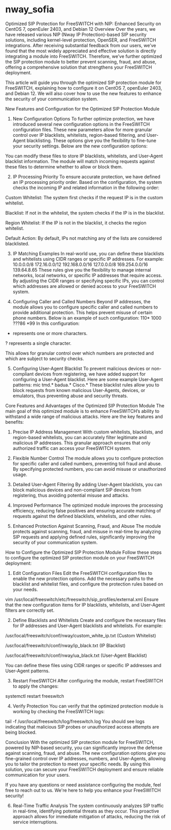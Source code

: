 # nway_sofia
Optimized SIP Protection for FreeSWITCH with NIP: Enhanced Security on CentOS 7, openEuler 2403, and Debian 12
Overview
Over the years, we have released various NIP (Nway IP Protection)-based SIP security solutions, including kernel-level protection, OpenSER, and FreeSWITCH integrations. After receiving substantial feedback from our users, we’ve found that the most widely appreciated and effective solution is directly integrating a module into FreeSWITCH. Therefore, we’ve further optimized the SIP protection module to better prevent scanning, fraud, and abuse, offering a comprehensive solution that strengthens your FreeSWITCH deployment.

This article will guide you through the optimized SIP protection module for FreeSWITCH, explaining how to configure it on CentOS 7, openEuler 2403, and Debian 12. We will also cover how to use the new features to enhance the security of your communication system.

New Features and Configuration for the Optimized SIP Protection Module
1. New Configuration Options
To further optimize protection, we have introduced several new configuration options in the FreeSWITCH configuration files. These new parameters allow for more granular control over IP blacklists, whitelists, region-based filtering, and User-Agent blacklisting. These options give you the flexibility to fine-tune your security settings. Below are the new configuration options:

<!-- New custom parameters for enhanced security -->
<param name="custom_white_ip_file" value="/usr/local/freeswitch/conf/nway/custom_white_ip.txt"/>
<param name="ip_black_file"        value="/usr/local/freeswitch/conf/nway/ip_black.txt"/>
<param name="region_white_ip_file" value="/usr/local/freeswitch/conf/nway/region_white_ip.txt"/>
<param name="src_blacklist_file"   value="/usr/local/freeswitch/conf/nway/src_black.txt"/>
<param name="dst_blacklist_file"   value="/usr/local/freeswitch/conf/nway/dst_black.txt"/>
<param name="ua_black_file"        value="/usr/local/freeswitch/conf/nway/ua_black.txt"/>
<!-- ... End of custom definitions -->
You can modify these files to store IP blacklists, whitelists, and User-Agent blacklist information. The module will match incoming requests against these files to determine whether to allow or block them.

2. IP Processing Priority
To ensure accurate protection, we have defined an IP processing priority order. Based on the configuration, the system checks the incoming IP and related information in the following order:

Custom Whitelist: The system first checks if the request IP is in the custom whitelist.

Blacklist: If not in the whitelist, the system checks if the IP is in the blacklist.

Region Whitelist: If the IP is not in the blacklist, it checks the region whitelist.

Default Action: By default, IPs not matching any of the lists are considered blacklisted.

3. IP Matching Examples
In real-world use, you can define these blacklists and whitelists using CIDR ranges or specific IP addresses. For example:
10.0.0.0/8
172.16.0.0/12
192.168.0.0/16
127.0.0.0/8
169.254.0.0/16
139.64.8.65
These rules give you the flexibility to manage internal networks, local networks, or specific IP addresses that require access. By adjusting the CIDR ranges or specifying specific IPs, you can control which addresses are allowed or denied access to your FreeSWITCH system.

4. Configuring Caller and Called Numbers
Beyond IP addresses, the module allows you to configure specific caller and called numbers to provide additional protection. This helps prevent misuse of certain phone numbers. Below is an example of such configuration:
110*
1000
???86
*99
In this configuration:

* represents one or more characters.

? represents a single character.

This allows for granular control over which numbers are protected and which are subject to security checks.

5. Configuring User-Agent Blacklist
To prevent malicious devices or non-compliant devices from registering, we have added support for configuring a User-Agent blacklist. Here are some example User-Agent patterns:
mic
tmd.*
badua.*
Cisco.*
These blacklist rules allow you to block requests from known malicious User-Agents, devices, or emulators, thus preventing abuse and security threats.

Core Features and Advantages of the Optimized SIP Protection Module
The main goal of this optimized module is to enhance FreeSWITCH’s ability to withstand a wide range of malicious attacks. Here are the key features and benefits:

1. Precise IP Address Management
With custom whitelists, blacklists, and region-based whitelists, you can accurately filter legitimate and malicious IP addresses. This granular approach ensures that only authorized traffic can access your FreeSWITCH system.

2. Flexible Number Control
The module allows you to configure protection for specific caller and called numbers, preventing toll fraud and abuse. By specifying protected numbers, you can avoid misuse or unauthorized usage.

3. Detailed User-Agent Filtering
By adding User-Agent blacklists, you can block malicious devices and non-compliant SIP devices from registering, thus avoiding potential misuse and attacks.

4. Improved Performance
The optimized module improves the processing efficiency, reducing false positives and ensuring accurate matching of requests against the defined blacklists, whitelists, and other rules.

5. Enhanced Protection Against Scanning, Fraud, and Abuse
The module protects against scanning, fraud, and misuse in real-time by analyzing SIP requests and applying defined rules, significantly improving the security of your communication system.

How to Configure the Optimized SIP Protection Module
Follow these steps to configure the optimized SIP protection module on your FreeSWITCH deployment:

1. Edit Configuration Files
Edit the FreeSWITCH configuration files to enable the new protection options. Add the necessary paths to the blacklist and whitelist files, and configure the protection rules based on your needs.

vim /usr/local/freeswitch/etc/freeswitch/sip_profiles/external.xml
Ensure that the new configuration items for IP blacklists, whitelists, and User-Agent filters are correctly set.

2. Define Blacklists and Whitelists
Create and configure the necessary files for IP addresses and User-Agent blacklists and whitelists. For example:

/usr/local/freeswitch/conf/nway/custom_white_ip.txt (Custom Whitelist)

/usr/local/freeswitch/conf/nway/ip_black.txt (IP Blacklist)

/usr/local/freeswitch/conf/nway/ua_black.txt (User-Agent Blacklist)

You can define these files using CIDR ranges or specific IP addresses and User-Agent patterns.

3. Restart FreeSWITCH
After configuring the module, restart FreeSWITCH to apply the changes:

systemctl restart freeswitch

4. Verify Protection
You can verify that the optimized protection module is working by checking the FreeSWITCH logs:



tail -f /usr/local/freeswitch/log/freeswitch.log
You should see logs indicating that malicious SIP probes or unauthorized access attempts are being blocked.

Conclusion
With the optimized SIP protection module for FreeSWITCH, powered by NIP-based security, you can significantly improve the defense against scanning, fraud, and abuse. The new configuration options give you fine-grained control over IP addresses, numbers, and User-Agents, allowing you to tailor the protection to meet your specific needs. By using this solution, you can secure your FreeSWITCH deployment and ensure reliable communication for your users.

If you have any questions or need assistance configuring the module, feel free to reach out to us. We're here to help you enhance your FreeSWITCH security!

6. Real-Time Traffic Analysis
The system continuously analyzes SIP traffic in real-time, identifying potential threats as they occur. This proactive approach allows for immediate mitigation of attacks, reducing the risk of service interruptions.
